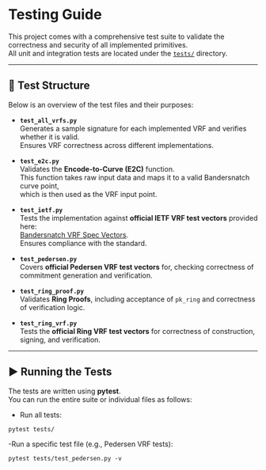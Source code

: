 # Testing Guide

This project comes with a comprehensive test suite to validate the correctness and security of all implemented primitives.  
All unit and integration tests are located under the [`tests/`](./tests) directory.

---

## 📂 Test Structure

Below is an overview of the test files and their purposes:


- **`test_all_vrfs.py`**  
  Generates a sample signature for each implemented VRF and verifies whether it is valid.  
  Ensures VRF correctness across different implementations.

- **`test_e2c.py`**  
  Validates the **Encode-to-Curve (E2C)** function.  
  This function takes raw input data and maps it to a valid Bandersnatch curve point,  
  which is then used as the VRF input point.

- **`test_ietf.py`**  
  Tests the implementation against **official IETF VRF test vectors** provided here:  
  [Bandersnatch VRF Spec Vectors](https://github.com/davxy/bandersnatch-vrf-spec/tree/main/assets/vectors).  
  Ensures compliance with the standard.

- **`test_pedersen.py`**  
  Covers **official Pedersen VRF test vectors** for, checking correctness of commitment generation and verification.

- **`test_ring_proof.py`**  
  Validates **Ring Proofs**, including acceptance of `pk_ring` and correctness of verification logic.

- **`test_ring_vrf.py`**  
  Tests the **official Ring VRF test vectors** for correctness of construction, signing, and verification.

---

## ▶️ Running the Tests

The tests are written using **pytest**.  
You can run the entire suite or individual files as follows:

- Run all tests:
```bash
pytest tests/
```
-Run a specific test file (e.g., Pedersen VRF tests):
```
pytest tests/test_pedersen.py -v
```
